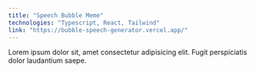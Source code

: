 ```yaml
---
title: "Speech Bubble Meme"
technologies: "Typescript, React, Tailwind"
link: "https://bubble-speech-generator.vercel.app/"
---
```

Lorem ipsum dolor sit, amet consectetur adipisicing elit. Fugit
perspiciatis dolor laudantium saepe.
